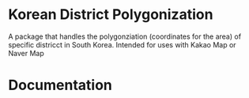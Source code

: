 # Korean District Polygonization

A package that handles the polygonziation (coordinates for the area) of specific districct in South Korea. Intended for uses with Kakao Map or Naver Map

# Documentation

